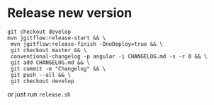 # Release new version
```
git checkout develop
mvn jgitflow:release-start && \
 mvn jgitflow:release-finish -DnoDeploy=true && \
 git checkout master && \
 conventional-changelog -p angular -i CHANGELOG.md -s -r 0 && \
 git add CHANGELOG.md && \
 git commit -m "Changelog" && \
 git push --all && \
 git checkout develop
```

or just run `release.sh`
